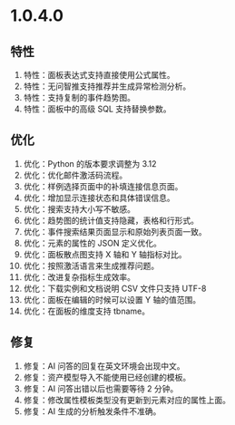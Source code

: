 # 1.0.4.0

## 特性
1. 特性：面板表达式支持直接使用公式属性。
1. 特性：无问智推支持推荐并生成异常检测分析。
1. 特性：支持复制的事件趋势图。
1. 特性：面板中的高级 SQL 支持替换参数。

## 优化
1. 优化：Python 的版本要求调整为 3.12
1. 优化：优化邮件激活码流程。
1. 优化：样例选择页面中的补填连接信息页面。
1. 优化：增加显示连接状态和具体错误信息。
1. 优化：搜索支持大小写不敏感。
1. 优化：趋势图的统计值支持隐藏，表格和行形式。
1. 优化：事件搜索结果页面显示和原始列表页面一致。
1. 优化：元素的属性的 JSON 定义优化。
1. 优化：面板散点图支持 X 轴和 Y 轴指标对比。
1. 优化：按照激活语言来生成推荐问题。
1. 优化：改进复杂指标生成效率。
1. 优化：下载实例和文档说明 CSV 文件只支持 UTF-8
1. 优化：面板在编辑的时候可以设置 Y 轴的值范围。
1. 优化：在面板的维度支持 tbname。

## 修复
1. 修复：AI 问答的回复在英文环境会出现中文。
1. 修复：资产模型导入不能使用已经创建的模板。
1. 修复：AI 问答出错以后也需要等待 2 分钟。
1. 修复：修改属性模板类型没有更新到元素对应的属性上面。
1. 修复：AI 生成的分析触发条件不准确。

